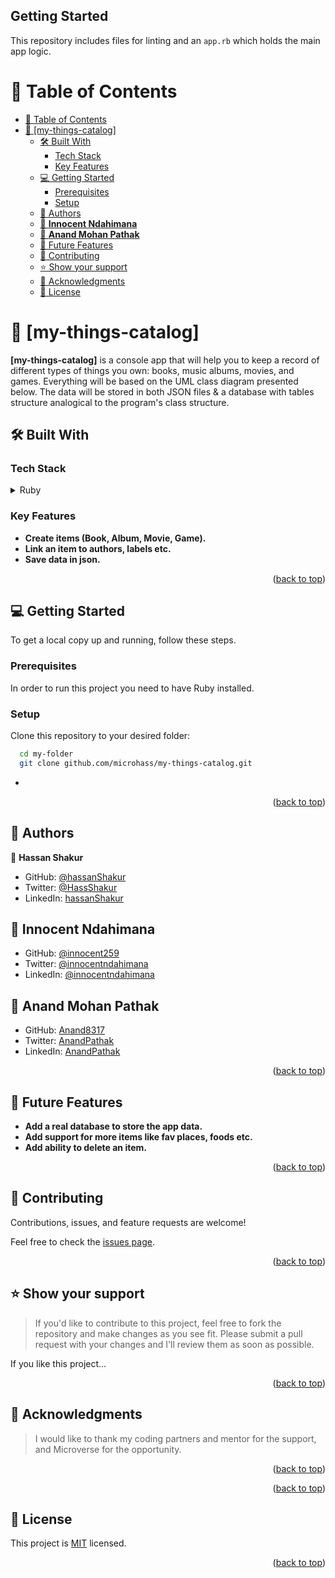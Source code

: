 ## Getting Started

This repository includes files for linting and an `app.rb` which holds the main app logic.

<a name="readme-top"></a>

<!-- TABLE OF CONTENTS -->

# 📗 Table of Contents

- [📗 Table of Contents](#-table-of-contents)
- [📖 \[my-things-catalog\] ](#-my-things-catalog-)
  - [🛠 Built With ](#-built-with-)
    - [Tech Stack ](#tech-stack-)
    - [Key Features ](#key-features-)
  - [💻 Getting Started ](#-getting-started-)
    - [Prerequisites](#prerequisites)
    - [Setup](#setup)
  - [👥 Authors ](#-authors-)
  - [👤 **Innocent Ndahimana**](#-innocent-ndahimana)
  - [👤 **Anand Mohan Pathak**](#-anand-mohan-pathak)
  - [🔭 Future Features ](#-future-features-)
  - [🤝 Contributing ](#-contributing-)
  - [⭐️ Show your support ](#️-show-your-support-)
  - [🙏 Acknowledgments ](#-acknowledgments-)
  - [📝 License ](#-license-)

<!-- PROJECT DESCRIPTION -->

# 📖 [my-things-catalog] <a name="about-project"></a>

**[my-things-catalog]** is a console app that will help you to keep a record of different types of things you own: books, music albums, movies, and games. Everything will be based on the UML class diagram presented below. The data will be stored in both JSON files & a database with tables structure analogical to the program's class structure.

## 🛠 Built With <a name="built-with"></a>

### Tech Stack <a name="tech-stack"></a>

<details>
<summary>Ruby</summary>
  <ul>
    <li><a href="https://www.ruby-for-beginners.rubymonstas.org/">Ruby</a></li>
  </ul>
</details>

<!-- Features -->

### Key Features <a name="key-features"></a>

- **Create items (Book, Album, Movie, Game).**
- **Link an item to authors, labels etc.**
- **Save data in json.**

<p align="right">(<a href="#readme-top">back to top</a>)</p>

<!-- GETTING STARTED -->

## 💻 Getting Started <a name="getting-started"></a>

To get a local copy up and running, follow these steps.

### Prerequisites

In order to run this project you need to have Ruby installed.

### Setup

Clone this repository to your desired folder:

```sh
  cd my-folder
  git clone github.com/microhass/my-things-catalog.git
```

-

<p align="right">(<a href="#readme-top">back to top</a>)</p>

<!-- AUTHORS -->

## 👥 Authors <a name="authors"></a>

👤 **Hassan Shakur**

- GitHub: [@hassanShakur](https://github.com/hassanShakur)
- Twitter: [@HassShakur](https://twitter.com/HassShakur)
- LinkedIn: [hassanShakur](https://linkedin.com/in/hassanShakur)


## 👤 **Innocent Ndahimana**

- GitHub: [@innocent259](https://github.com/Innocent259)
- Twitter: [@innocentndahimana](https://www.linkedin.com/in/innocent259/)
- LinkedIn: [@innocentndahimana](https://twitter.com/ndahimana259)

## 👤 **Anand Mohan Pathak**

- GitHub: [Anand8317](https://github.com/Anand8317)
- Twitter: [AnandPathak](https://twitter.com/anand029)
- LinkedIn: [AnandPathak](https://www.linkedin.com/in/anand-pathak-473611171/)


<p align="right">(<a href="#readme-top">back to top</a>)</p>

<!-- FUTURE FEATURES -->

## 🔭 Future Features <a name="future-features"></a>

- **Add a real database to store the app data.**
- **Add support for more items like fav places, foods etc.**
- **Add ability to delete an item.**

<p align="right">(<a href="#readme-top">back to top</a>)</p>

<!-- CONTRIBUTING -->

## 🤝 Contributing <a name="contributing"></a>

Contributions, issues, and feature requests are welcome!

Feel free to check the [issues page](../../issues/).

<p align="right">(<a href="#readme-top">back to top</a>)</p>

<!-- SUPPORT -->

## ⭐️ Show your support <a name="support"></a>

> If you'd like to contribute to this project, feel free to fork the repository and make changes as you see fit. Please submit a pull request with your changes and I'll review them as soon as possible.

If you like this project...

<p align="right">(<a href="#readme-top">back to top</a>)</p>

<!-- ACKNOWLEDGEMENTS -->

## 🙏 Acknowledgments <a name="acknowledgements"></a>

> I would like to thank my coding partners and mentor for the support, and Microverse for the opportunity.

<p align="right">(<a href="#readme-top">back to top</a>)</p>

<p align="right">(<a href="#readme-top">back to top</a>)</p>

<!-- LICENSE -->

## 📝 License <a name="license"></a>

This project is [MIT](./LICENSE) licensed.

<p align="right">(<a href="#readme-top">back to top</a>)</p>
